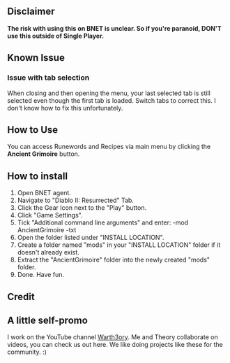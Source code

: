 ## Disclaimer
**The risk with using this on BNET is unclear. So if you're paranoid, DON'T use this outside of Single Player.**

## Known Issue
### Issue with tab selection
When closing and then opening the menu, your last selected tab is still selected even though the first tab is loaded. Switch tabs to correct this. I don't know how to fix this unfortunately.

## How to Use
You can access Runewords and Recipes via main menu by clicking the **Ancient Grimoire** button.

## How to install
1. Open BNET agent.
2. Navigate to "Diablo II: Resurrected" Tab.
3. Click the Gear Icon next to the "Play" button.
4. Click "Game Settings".
5. Tick "Additional command line arguments" and enter: -mod AncientGrimoire -txt
6. Open the folder listed under "INSTALL LOCATION".
7. Create a folder named "mods" in your "INSTALL LOCATION" folder if it doesn't already exist.
8. Extract the "AncientGrimoire" folder into the newly created "mods" folder.
9. Done. Have fun.

## Credit


## A little self-promo
I work on the YouTube channel [Warth3ory](https://www.youtube.com/@Warth3ory?sub_confirmation=1).
Me and Theory collaborate on videos, you can check us out here.
We like doing projects like these for the community. :)

